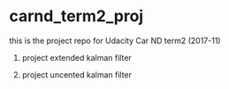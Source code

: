# carnd_term2_proj
this is the project repo for Udacity Car ND term2 (2017-11)

1. project extended kalman filter

2. project uncented kalman filter

